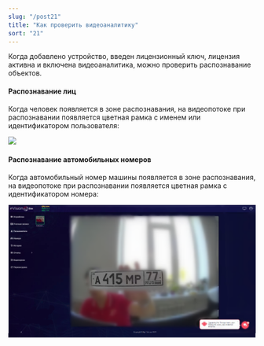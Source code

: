 ```yaml
---
slug: "/post21"
title: "Как проверить видеоаналитику"
sort: "21"
---
```


Когда добавлено устройство, введен лицензионный ключ, лицензия активна и включена видеоаналитика, можно проверить распознавание объектов.

#### Распознавание лиц

Когда человек появляется в зоне распознавания, на видеопотоке при распознавании появляется цветная рамка с именем или идентификатором пользователя:

![](images/Лицо.png)

#### Распознавание автомобильных номеров

Когда автомобильный номер машины появляется в зоне распознавания, на видеопотоке при распознавании появляется цветная рамка с идентификатором номера:

![](images/Номер.png)

